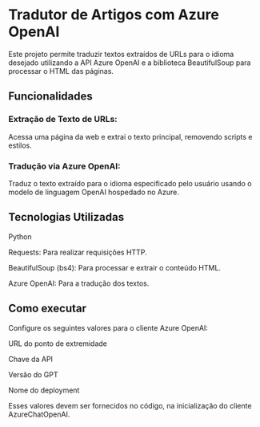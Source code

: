 # Tradutor de Artigos com Azure OpenAI

Este projeto permite traduzir textos extraídos de URLs para o idioma desejado utilizando a API Azure OpenAI e a biblioteca BeautifulSoup para processar o HTML das páginas.

## Funcionalidades

### Extração de Texto de URLs:

Acessa uma página da web e extrai o texto principal, removendo scripts e estilos.

### Tradução via Azure OpenAI:

Traduz o texto extraído para o idioma especificado pelo usuário usando o modelo de linguagem OpenAI hospedado no Azure.

## Tecnologias Utilizadas

Python

Requests: Para realizar requisições HTTP.

BeautifulSoup (bs4): Para processar e extrair o conteúdo HTML.

Azure OpenAI: Para a tradução dos textos.

## Como executar

Configure os seguintes valores para o cliente Azure OpenAI:

URL do ponto de extremidade

Chave da API

Versão do GPT

Nome do deployment

Esses valores devem ser fornecidos no código, na inicialização do cliente AzureChatOpenAI.
